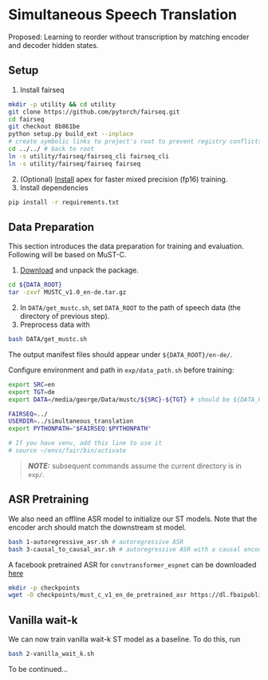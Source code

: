 # Simultaneous Speech Translation
Proposed: Learning to reorder without transcription by matching encoder and decoder hidden states.

## Setup

1. Install fairseq
```bash
mkdir -p utility && cd utility
git clone https://github.com/pytorch/fairseq.git
cd fairseq
git checkout 8b861be
python setup.py build_ext --inplace
# create symbolic links to project's root to prevent registry conflicts
cd ../../ # back to root
ln -s utility/fairseq/fairseq_cli fairseq_cli
ln -s utility/fairseq/fairseq fairseq
```
2. (Optional) [Install](docs/apex_installation.md) apex for faster mixed precision (fp16) training.
3. Install dependencies
```bash
pip install -r requirements.txt
```

## Data Preparation
This section introduces the data preparation for training and evaluation. Following will be based on MuST-C.

1. [Download](https://ict.fbk.eu/must-c/) and unpack the package.
```bash
cd ${DATA_ROOT}
tar -zxvf MUSTC_v1.0_en-de.tar.gz
```
2. In `DATA/get_mustc.sh`, set `DATA_ROOT` to the path of speech data (the directory of previous step).
3. Preprocess data with
```bash
bash DATA/get_mustc.sh
```
The output manifest files should appear under `${DATA_ROOT}/en-de/`. 

Configure environment and path in `exp/data_path.sh` before training:
```bash
export SRC=en
export TGT=de
export DATA=/media/george/Data/mustc/${SRC}-${TGT} # should be ${DATA_ROOT}/${SRC}-${TGT}

FAIRSEQ=../
USERDIR=../simultaneous_translation
export PYTHONPATH="$FAIRSEQ:$PYTHONPATH"

# If you have venv, add this line to use it
# source ~/envs/fair/bin/activate
```

> **_NOTE:_**  subsequent commands assume the current directory is in `exp/`.
<!-- ## Sequence-Level KD
We need a machine translation model as teacher for sequence-KD. The following command will train the nmt model with transcription and translation
```bash
bash 0-mt_distill.sh
```
Average the checkpoints to get a better model
```bash
CHECKDIR=checkpoints/mt_distill_small
CHECKPOINT_FILENAME=avg_best_5_checkpoint.pt
python ../scripts/average_checkpoints.py \
  --inputs ${CHECKDIR} --num-best-checkpoints 5 \
  --output "${CHECKDIR}/${CHECKPOINT_FILENAME}"
```
To distill the training set, run 
```bash
bash 0a-decode-distill.sh # generate prediction at ./distilled/train_st.tsv
bash 0b-create-distill-tsv.sh # generate distillation data at ${DATA_ROOT}/distill_${lang}.tsv
``` -->

## ASR Pretraining
We also need an offline ASR model to initialize our ST models. Note that the encoder arch should match the downstream st model.
```bash
bash 1-autoregressive_asr.sh # autoregressive ASR
bash 3-causal_to_causal_asr.sh # autoregressive ASR with a causal encoder
```
A facebook pretrained ASR for `convtransformer_espnet` can be downloaded [here](https://dl.fbaipublicfiles.com/simultaneous_translation/must_c_v1_en_de_pretrained_asr)
```bash
mkdir -p checkpoints
wget -O checkpoints/must_c_v1_en_de_pretrained_asr https://dl.fbaipublicfiles.com/simultaneous_translation/must_c_v1_en_de_pretrained_asr 
```

## Vanilla wait-k
We can now train vanilla wait-k ST model as a baseline. To do this, run
<!-- > **_NOTE:_**  to train with the distillation set, set `dataset.train_subset` to `distill_${lang}` in the script. -->
```bash
bash 2-vanilla_wait_k.sh
```

To be continued...